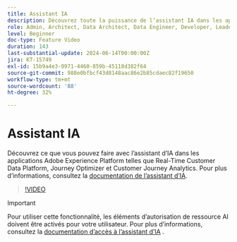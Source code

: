 ```yaml
---
title: Assistant IA
description: Découvrez toute la puissance de l’assistant IA dans les applications Adobe Experience Platform telles que Real-Time Customer Data Platform, Journey Optimizer et Customer Journey Analytics.
role: Admin, Architect, Data Architect, Data Engineer, Developer, Leader, User
level: Beginner
doc-type: Feature Video
duration: 143
last-substantial-update: 2024-06-14T00:00:00Z
jira: KT-15749
exl-id: 15b9a4e3-0971-4460-859b-45118d382f64
source-git-commit: 988e0bfbcf43d8148aac86e2b85cdaec82f19650
workflow-type: tm+mt
source-wordcount: '88'
ht-degree: 32%

---
```


# Assistant IA

Découvrez ce que vous pouvez faire avec l’assistant d’IA dans les applications Adobe Experience Platform telles que Real-Time Customer Data Platform, Journey Optimizer et Customer Journey Analytics. Pour plus d’informations, consultez la [documentation de l’assistant d’IA](https://experienceleague.adobe.com/fr/docs/experience-platform/ai-assistant/home).

>[!VIDEO](https://video.tv.adobe.com/v/3429845/?learn=on)

>[!IMPORTANT]
>
> Pour utiliser cette fonctionnalité, les éléments d’autorisation de ressource AI doivent être activés pour votre utilisateur. Pour plus d’informations, consultez la [documentation d’accès à l’assistant d’IA](https://experienceleague.adobe.com/en/docs/experience-platform/ai-assistant/access) .
